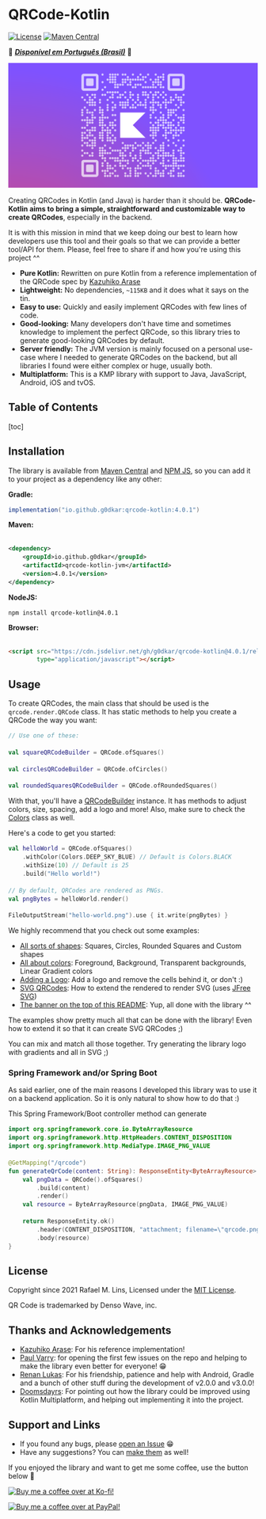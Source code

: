 # QRCode-Kotlin

[![License](https://img.shields.io/github/license/g0dkar/qrcode-kotlin)](LICENSE)
[![Maven Central](https://img.shields.io/maven-central/v/io.github.g0dkar/qrcode-kotlin.svg?label=Maven%20Central)](https://search.maven.org/search?q=g:%22io.github.g0dkar%22%20AND%20a:%22qrcode-kotlin%22)

💚 [_**Disponível em Português (Brasil)**_](https://qrcodekotlin.com/pt_br) 💛

![QRCode Kotlin Logo](examples/kotlin/project-banner.png)

Creating QRCodes in Kotlin (and Java) is harder than it should be. **QRCode-Kotlin aims to bring a simple,
straightforward and customizable way to create QRCodes**, especially in the backend.

It is with this mission in mind that we keep doing our best to learn how developers use this tool and their goals so
that we can provide a better tool/API for them. Please, feel free to share if and how you're using this project ^^

* **Pure Kotlin:** Rewritten on pure Kotlin from a reference implementation of the QRCode spec
  by [Kazuhiko Arase](https://github.com/kazuhikoarase/qrcode-generator)
* **Lightweight:** No dependencies, `~115KB` and it does what it says on the tin.
* **Easy to use:** Quickly and easily implement QRCodes with few lines of code.
* **Good-looking:** Many developers don't have time and sometimes knowledge to implement the perfect QRCode,
  so this library tries to generate good-looking QRCodes by default.
* **Server friendly:** The JVM version is mainly focused on a personal use-case where I needed to generate QRCodes on
  the backend, but all libraries I found were either complex or huge, usually both.
* **Multiplatform:** This is a KMP library with support to Java, JavaScript, Android, iOS and tvOS.

## Table of Contents

<!-- toc -->

[toc]

<!-- /toc -->

## Installation

The library is available
from [Maven Central](https://search.maven.org/artifact/io.github.g0dkar/qrcode-kotlin/4.0.1/qrcode-kotlin)
and [NPM JS](https://www.npmjs.com/package/qrcode-kotlin), so you can add it to your project as a dependency like any
other:

**Gradle:**

```groovy
implementation("io.github.g0dkar:qrcode-kotlin:4.0.1")
```

**Maven:**

```xml

<dependency>
    <groupId>io.github.g0dkar</groupId>
    <artifactId>qrcode-kotlin-jvm</artifactId>
    <version>4.0.1</version>
</dependency>
```

**NodeJS:**

```shell
npm install qrcode-kotlin@4.0.1
```

**Browser:**

```html

<script src="https://cdn.jsdelivr.net/gh/g0dkar/qrcode-kotlin@4.0.1/release/qrcode-kotlin.min.js"
        type="application/javascript"></script>
```

## Usage

To create QRCodes, the main class that should be used is the `qrcode.render.QRCode` class. It has static methods to help
you create a QRCode the way you want:

```kotlin
// Use one of these:

val squareQRCodeBuilder = QRCode.ofSquares()

val circlesQRCodeBuilder = QRCode.ofCircles()

val roundedSquaresQRCodeBuilder = QRCode.ofRoundedSquares()
```

With that, you'll have a [QRCodeBuilder](src/commonMain/kotlin/qrcode/QRCodeBuilder.kt) instance. It has methods to
adjust colors, size, spacing, add a logo and more! Also, make sure to check
the [Colors](src/commonMain/kotlin/qrcode/color/Colors.kt) class as well.

Here's a code to get you started:

```kotlin
val helloWorld = QRCode.ofSquares()
    .withColor(Colors.DEEP_SKY_BLUE) // Default is Colors.BLACK
    .withSize(10) // Default is 25
    .build("Hello world!")

// By default, QRCodes are rendered as PNGs.
val pngBytes = helloWorld.render()

FileOutputStream("hello-world.png").use { it.write(pngBytes) }
```

We highly recommend that you check out some examples:

* [All sorts of shapes](examples/kotlin/src/main/kotlin/Example01-Shapes.kt): Squares, Circles, Rounded Squares and Custom shapes
* [All about colors](examples/kotlin/src/main/kotlin/Example02-Colors.kt): Foreground, Background, Transparent backgrounds, Linear Gradient colors
* [Adding a Logo](examples/kotlin/src/main/kotlin/Example03-Logo.kt): Add a logo and remove the cells behind it, or don't :)
* [SVG QRCodes](examples/kotlin/src/main/kotlin/Example04-SVG.kt): How to extend the rendered to render SVG (uses [JFree SVG](https://github.com/jfree/jfreesvg))
* [The banner on the top of this README](examples/kotlin/src/main/kotlin/ProjectLogo.kt): Yup, all done with the library ^^

The examples show pretty much all that can be done with the library! Even how to extend it so that it can create SVG
QRCodes ;)

You can mix and match all those together. Try generating the library logo with gradients and all in SVG ;)

### Spring Framework and/or Spring Boot

As said earlier, one of the main reasons I developed this library was to use it on a backend application. So it is only
natural to show how to do that :)

This Spring Framework/Boot controller method can generate

```kotlin
import org.springframework.core.io.ByteArrayResource
import org.springframework.http.HttpHeaders.CONTENT_DISPOSITION
import org.springframework.http.MediaType.IMAGE_PNG_VALUE

@GetMapping("/qrcode")
fun generateQrCode(content: String): ResponseEntity<ByteArrayResource> {
    val pngData = QRCode().ofSquares()
        .build(content)
        .render()
    val resource = ByteArrayResource(pngData, IMAGE_PNG_VALUE)

    return ResponseEntity.ok()
        .header(CONTENT_DISPOSITION, "attachment; filename=\"qrcode.png\"")
        .body(resource)
}
```

## License

Copyright since 2021 Rafael M. Lins, Licensed under the [MIT License](https://rafaellins.mit-license.org/2021/).

QR Code is trademarked by Denso Wave, inc.

## Thanks and Acknowledgements

* [Kazuhiko Arase](https://github.com/kazuhikoarase): For his reference implementation!
* [Paul Varry](https://github.com/pvarry): for opening the first few issues on the repo and helping to make the library
  even better for everyone! :grin:
* [Renan Lukas](https://github.com/RenanLukas): For his friendship, patience and help with Android, Gradle and a bunch
  of other stuff during the development of v2.0.0 and v3.0.0!
* [Doomsdayrs](https://github.com/Doomsdayrs): For pointing out how the library could be improved using Kotlin
  Multiplatform, and helping out implementing it into the project.

## Support and Links

* If you found any bugs,
  please [open an Issue](https://github.com/g0dkar/qrcode-kotlin/issues/new?assignees=g0dkar&labels=bug&template=bug_report.md&title=)
  😁
* Have any suggestions? You
  can [make them](https://github.com/g0dkar/qrcode-kotlin/issues/new?assignees=&labels=&template=feature_request.md&title=)
  as well!

If you enjoyed the library and want to get me some coffee, use the button below :love_you_gesture:

[<img src="https://ko-fi.com/img/githubbutton_sm.svg" alt="Buy me a coffee over at Ko-fi!" width="200"/>](https://ko-fi.com/g0dkar)

[<img src="https://raw.githubusercontent.com/andreostrovsky/donate-with-paypal/master/blue.svg" alt="Buy me a coffee over at PayPal!" width="200"/>](https://www.paypal.com/donate/?business=EFVC68BFJQWSC&no_recurring=0&item_name=Rafael+is+working+on+Open+Source+software+in+his+free+time.+This+helps+him+keep+this+up+for+longer%2C+and+with+higher+quality%21&currency_code=BRL)
